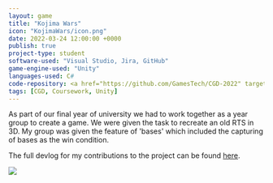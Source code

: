 ```yaml
---
layout: game
title: "Kojima Wars"
icon: "KojimaWars/icon.png"
date: 2022-03-24 12:00:00 +0000
publish: true
project-type: student
software-used: "Visual Studio, Jira, GitHub"
game-engine-used: "Unity"
languages-used: C#
code-repository: <a href="https://github.com/GamesTech/CGD-2022" target="_blank">GitHub</a>
tags: [CGD, Coursework, Unity]
---
```


As part of our final year of university we had to work together as a year group to create a game. We were given the task to recreate an old RTS in 3D. My group was given the feature of 'bases' which included the capturing of bases as the win condition.

The full devlog for my contributions to the project can be found <a href="{{ site.baseurl }}/assets/KojimaWars/Cohort Project Devlog.pdf" target="_blank">here</a>.

<img src="{{ site.baseurl }}/assets/KojimaWars/Kojima Wars Poster.png"/>
